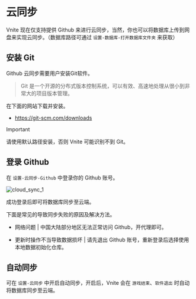 # 云同步

Vnite 现在仅支持提供 Github 来进行云同步，当然，你也可以将数据库上传到网盘来实现云同步。（数据库路径可通过 `设置-数据库-打开数据库文件夹` 来获取）

## 安装 Git

Github 云同步需要用户安装Git软件。

> Git 是一个开源的分布式版本控制系统，可以有效、高速地处理从很小到非常大的项目版本管理。

在下面的网站下载并安装。

- https://git-scm.com/downloads

> [!IMPORTANT]
> 请使用默认路径安装，否则 Vnite 可能识别不到 Git。

## 登录 Github

在 `设置-云同步-Github` 中登录你的 Github 账号。

![cloud_sync_1](https://img.timero.xyz/i/2024/10/06/670212ca86f5a.webp)

成功登录后即可将数据库同步至云端。

下面是常见的导致同步失败的原因及解决方法。

- 网络问题 | 中国大陆部分地区无法正常访问 Github，开代理即可。

- 更新时操作不当导致数据损坏 | 请先退出 Github 账号，重新登录后选择使用本地数据初始化仓库。

## 自动同步

可在 `设置-云同步` 中开启自动同步，开启后，Vnite 会在 `游戏结束`、`软件退出` 时自动将数据库同步至云端。